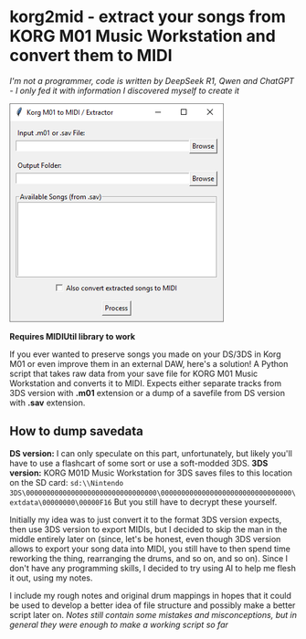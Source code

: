 ﻿# korg2mid - extract your songs from KORG M01 Music Workstation and convert them to MIDI
_I'm not a programmer, code is written by DeepSeek R1, Qwen and ChatGPT - I only fed it with information I discovered myself to create it_

![Screenshot](/readme-assets/korg.png)

**Requires MIDIUtil library to work**

If you ever wanted to preserve songs you made on your DS/3DS in Korg M01 or even improve them in an external DAW, here's a solution!
A Python script that takes raw data from your save file for KORG M01 Music Workstation and converts it to MIDI.
Expects either separate tracks from 3DS version with **.m01** extension or a dump of a savefile from DS version with **.sav** extension.

## How to dump savedata
**DS version:**
I can only speculate on this part, unfortunately, but likely you'll have to use a flashcart of some sort or use a soft-modded 3DS.
**3DS version:**
KORG M01D Music Workstation for 3DS saves files to this location on the SD card:
`sd:\\Nintendo 3DS\00000000000000000000000000000000\00000000000000000000000000000000\extdata\00000000\00000F16`
But you still have to decrypt these yourself.


Initially my idea was to just convert it to the format 3DS version expects, then use 3DS version to export MIDIs, but I decided to skip the man in the middle entirely later on (since, let's be honest, even though 3DS version allows to export your song data into MIDI, you still have to then spend time reworking the thing, rearranging the drums, and so on, and so on).
Since I don't have any programming skills, I decided to try using AI to help me flesh it out, using my notes.

I include my rough notes and original drum mappings in hopes that it could be used to develop a better idea of file structure and possibly make a better script later on.
_Notes still contain some mistakes and misconceptions, but in general they were enough to make a working script so far_
